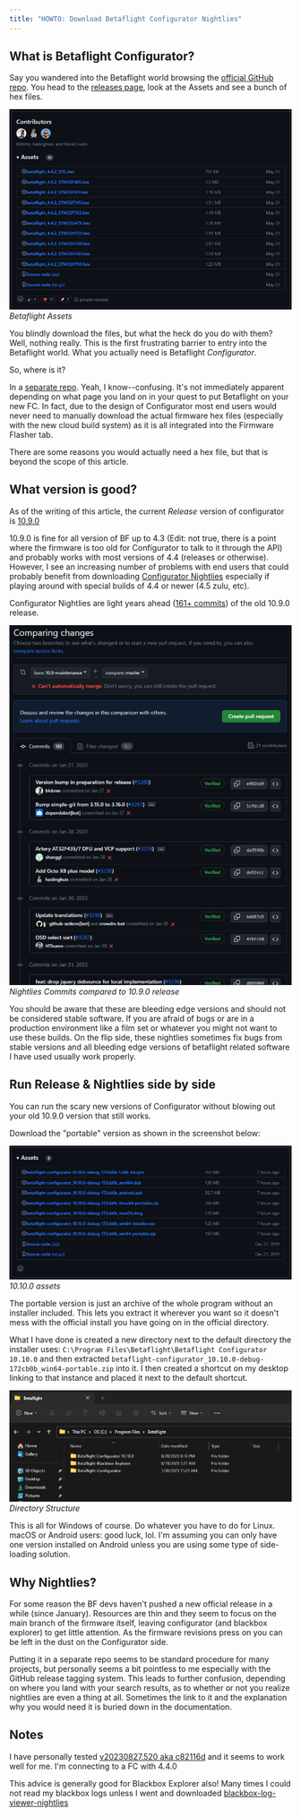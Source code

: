 ```yaml
---
title: "HOWTO: Download Betaflight Configurator Nightlies"
---
```

## What is Betaflight Configurator?

Say you wandered into the Betaflight world browsing the [official GitHub repo](https://github.com/betaflight/betaflight). You head to the [releases page](https://github.com/betaflight/betaflight/releases), look at the Assets and see a bunch of hex files.

![assets](/assets/images/Screenshot%202023-08-31%20102654.png)
*Betaflight Assets*

You blindly download the files, but what the heck do you do with them? Well, nothing really. This is the first frustrating barrier to entry into the Betaflight world. What you actually need is Betaflight *Configurator*.

So, where is it?

In a [separate repo](https://github.com/betaflight/betaflight-configurator). Yeah, I know--confusing. It's not immediately apparent depending on what page you land on in your quest to put Betaflight on your new FC. In fact, due to the design of Configurator most end users would never need to manually download the actual firmware hex files (especially with the new cloud build system) as it is all integrated into the Firmware Flasher tab.

There are some reasons you would actually need a hex file, but that is beyond the scope of this article.

## What version is good?

As of the writing of this article, the current *Release* version of configurator is [10.9.0](https://github.com/betaflight/betaflight-configurator/releases/tag/10.9.0)

10.9.0 is fine for all version of BF up to 4.3 (Edit: not true, there is a point where the firmware is too old for Configurator to talk to it through the API) and probably works with most versions of 4.4 (releases or otherwise). However, I see an increasing number of problems with end users that could probably benefit from downloading [Configurator Nightlies](https://github.com/betaflight/betaflight-configurator-nightlies) especially if playing around with special builds of 4.4 or newer (4.5 zulu, etc).

Configurator Nightlies are light years ahead ([161+ commits](https://github.com/betaflight/betaflight-configurator/compare/10.9-maintenance...master)) of the old 10.9.0 release.

![commits](</assets/images/Screenshot 2023-08-31 105708.png>)
*Nightlies Commits compared to 10.9.0 release*

You should be aware that these are bleeding edge versions and should not be considered stable software. If you are afraid of bugs or are in a production environment like a film set or whatever you might not want to use these builds. On the flip side, these nightlies sometimes fix bugs from stable versions and all bleeding edge versions of betaflight related software I have used usually work properly.

## Run Release & Nightlies side by side

You can run the scary new versions of Configurator without blowing out your old 10.9.0 version that still works.

Download the "portable" version as shown in the screenshot below:

![10.10.0 assets](</assets/images/Screenshot 2023-08-31 105951.png>)
*10.10.0 assets*

The portable version is just an archive of the whole program without an installer included. This lets you extract it wherever you want so it doesn't mess with the official install you have going on in the official directory.

What I have done is created a new directory next to the default directory the installer uses: `C:\Program Files\Betaflight\Betaflight Configurator 10.10.0` and then extracted `betaflight-configurator_10.10.0-debug-172cb0b_win64-portable.zip` into it. I then created a shortcut on my desktop linking to that instance and placed it next to the default shortcut.

![directory structure](</assets/images/Screenshot 2023-08-31 111109.png>)
*Directory Structure*

This is all for Windows of course. Do whatever you have to do for Linux. macOS or Android users: good luck, lol. I'm assuming you can only have one version installed on Android unless you are using some type of side-loading solution.

## Why Nightlies?

For some reason the BF devs haven't pushed a new official release in a while (since January). Resources are thin and they seem to focus on the main branch of the firmware itself, leaving configurator (and blackbox explorer) to get little attention. As the firmware revisions press on you can be left in the dust on the Configurator side.

Putting it in a separate repo seems to be standard procedure for many projects, but personally seems a bit pointless to me especially with the GitHub release tagging system. This leads to further confusion, depending on where you land with your search results, as to whether or not you realize nightlies are even a thing at all. Sometimes the link to it and the explanation why you would need it is buried down in the documentation.

## Notes

I have personally tested [v20230827.520 aka c82116d](https://github.com/betaflight/betaflight-configurator-nightlies/releases/tag/v20230827.520) and it seems to work well for me. I'm connecting to a FC with 4.4.0

This advice is generally good for Blackbox Explorer also! Many times I could not read my blackbox logs unless I went and downloaded [blackbox-log-viewer-nightlies](https://github.com/betaflight/blackbox-log-viewer-nightlies)
